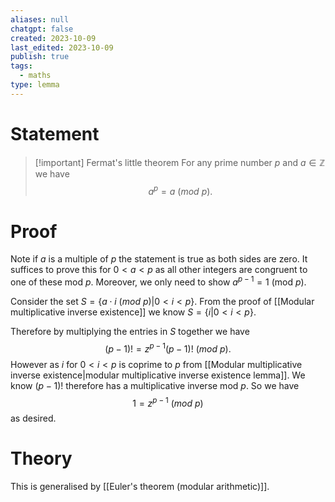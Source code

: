 ```yaml
---
aliases: null
chatgpt: false
created: 2023-10-09
last_edited: 2023-10-09
publish: true
tags:
  - maths
type: lemma
---
```

# Statement

>[!important] Fermat's little theorem
>For any prime number $p$ and $a \in \mathbb{Z}$ we have
>$$a^p = a \ (mod \ p).$$

# Proof

Note if $a$ is a multiple of $p$ the statement is true as both sides are zero. It suffices to prove this for $0 < a < p$ as all other integers are congruent to one of these mod $p$. Moreover, we only need to show $a^{p-1} = 1$ (mod $p$).

Consider the set $S = \{a \cdot i \ (mod \ p) \vert 0 < i < p\}$. From the proof of [[Modular multiplicative inverse existence]] we know $S = \{i \vert 0 < i < p\}$.

Therefore by multiplying the entries in $S$ together we have
$$ (p-1)! = z^{p-1} (p-1)! \ (mod \ p).$$
However as $i$ for $0 < i < p$ is coprime to $p$ from [[Modular multiplicative inverse existence|modular multiplicative inverse existence lemma]]. We know $(p-1)!$ therefore has a multiplicative inverse mod $p$. So we have
$$ 1 = z^{p-1} \ (mod \ p)$$
as desired.

# Theory

This is generalised by [[Euler's theorem (modular arithmetic)]].
